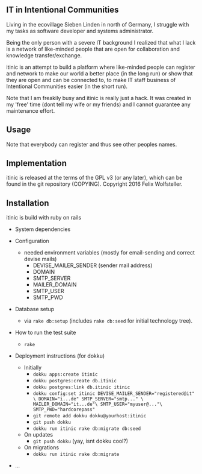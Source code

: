 ## IT in Intentional Communities

Living in the ecovillage Sieben Linden in north of Germany, I struggle with my
tasks as software developer and systems administrator.

Being the only person with a severe IT background I realized that what I lack
is a network of like-minded people that are open for collaboration and
knowledge transfer/exchange.

itinic is an attempt to build a platform where like-minded people can register
and network to make our world a better place (in the long run) or show
that they are open and can be connected to, to make IT staff business of
Intentional Communities easier (in the short run).

Note that I am freakily busy and itinic is really just a hack.
It was created in my 'free' time (dont tell my wife or my friends) and I cannot
guarantee any maintenance effort.

## Usage

Note that everybody can register and thus see other peoples names.

## Implementation

itinic is released at the terms of the GPL v3 (or any later), which can be found in the git repository (COPYING).  Copyright 2016 Felix Wolfsteller.

## Installation

itinic is build with ruby on rails

  * System dependencies

  * Configuration
    - needed environment variables (mostly for email-sending and correct
      devise mails)
      - DEVISE_MAILER_SENDER (sender mail address)
      - DOMAIN
      - SMTP_SERVER
      - MAILER_DOMAIN
      - SMTP_USER
      - SMTP_PWD

  * Database setup
    - via `rake db:setup` (includes `rake db:seed` for initial technology tree).

  * How to run the test suite
    - `rake`

  * Deployment instructions (for dokku)
    * Initially
      - `dokku apps:create itinic`
      - `dokku postgres:create db.itinic`
      - `dokku postgres:link db.itinic itinic`
      - `dokku config:set itinic DEVISE_MAILER_SENDER="registered@it" \
        DOMAIN="i...de" SMTP_SERVER="smtp..." \
        MAILER_DOMAIN="it...de"\
        SMTP_USER="myuser@..."\
        SMTP_PWD="hardcorepass"`
      - `git remote add dokku dokku@yourhost:itinic`
      - `git push dokku`
      - `dokku run itinic rake db:migrate db:seed`
    * On updates
      - `git push dokku` (yay, isnt dokku cool?)
    * On migrations
      - `dokku run itinic rake db:migrate`

  * ...


